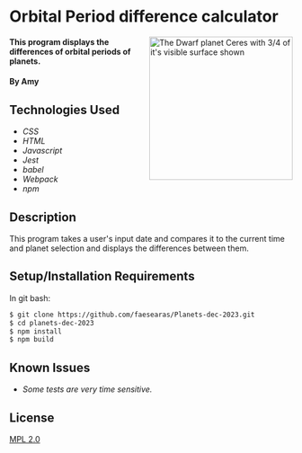 # Orbital Period difference calculator
<img src="./Ceres.jpg" align="right" alt="The Dwarf planet Ceres with 3/4 of it's visible surface shown" width="255" height="255">

#### This program displays the differences of orbital periods of planets.

#### By Amy

## Technologies Used

* _CSS_
* _HTML_
* _Javascript_
* _Jest_
* _babel_
* _Webpack_
* _npm_

## Description

This program takes a user's input date and compares it to the current time and planet selection and displays the differences between them. 

## Setup/Installation Requirements

In git bash:
````bash
$ git clone https://github.com/faesearas/Planets-dec-2023.git
$ cd planets-dec-2023
$ npm install
$ npm build
````
## Known Issues

* _Some tests are very time sensitive._

## License

[MPL 2.0](https://www.mozilla.org/en-US/MPL/2.0/)

